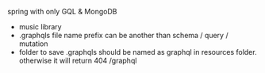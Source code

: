 spring with only GQL & MongoDB

- music library
- .graphqls file name prefix can be another than schema / query / mutation
- folder to save .graphqls should be named as graphql in resources folder. otherwise it will return 404 /graphql